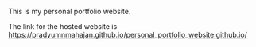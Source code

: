 This is my personal portfolio website.

The link for the hosted website is https://pradyumnmahajan.github.io/personal_portfolio_website.github.io/

